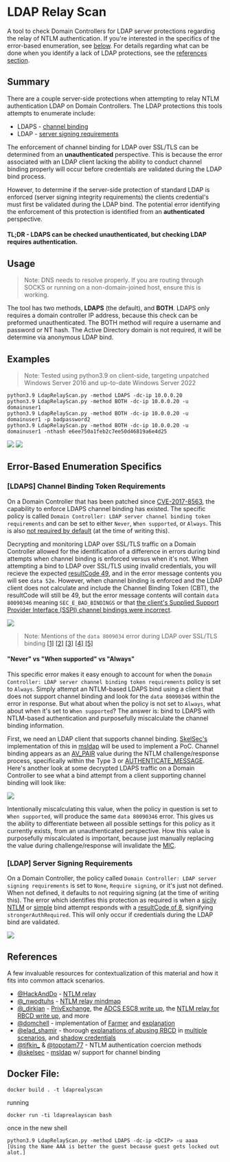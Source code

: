 # LDAP Relay Scan 
A tool to check Domain Controllers for LDAP server protections regarding the relay of NTLM authentication. If you're interested in the specifics of the error-based enumeration, see [below](https://github.com/zyn3rgy/LdapRelayScan#error-based-enumeration-specifics). For details regarding what can be done when you identify a lack of LDAP protections, see the [references section](https://github.com/zyn3rgy/LdapRelayScan#references).
## Summary
There are a couple server-side protections when attempting to relay NTLM authentication LDAP on Domain Controllers. The LDAP protections this tools attempts to enumerate include:
 - LDAPS - [channel binding](https://support.microsoft.com/en-us/topic/use-the-ldapenforcechannelbinding-registry-entry-to-make-ldap-authentication-over-ssl-tls-more-secure-e9ecfa27-5e57-8519-6ba3-d2c06b21812e)
 - LDAP - [server signing requirements](https://docs.microsoft.com/en-us/windows/security/threat-protection/security-policy-settings/domain-controller-ldap-server-signing-requirements)

The enforcement of channel binding for LDAP over SSL/TLS can be determined from an **unauthenticated** perspective. This is because the error associated with an LDAP client lacking the ability to conduct channel binding properly will occur before credentials are validated during the LDAP bind process. 

However, to determine if the server-side protection of standard LDAP is enforced (server signing integrity requirements) the clients credential's must first be validated during the LDAP bind. The potential error identifying the enforcement of this protection is identified from an **authenticated** perspective.



#### TL;DR - LDAPS can be checked unauthenticated, but checking LDAP requires authentication.

## Usage

> Note: DNS needs to resolve properly. If you are routing through SOCKS or running on a non-domain-joined host, ensure this is working.

The tool has two methods, **LDAPS** (the default), and **BOTH**. LDAPS only requires a domain controller IP address, because this check can be preformed unauthenticated. The BOTH method will require a username and password or NT hash. The Active Directory domain is not required, it will be determine via anonymous LDAP bind.


## Examples

> Note: Tested using python3.9 on client-side, targeting unpatched Windows Server 2016 and up-to-date Windows Server 2022

```
python3.9 LdapRelayScan.py -method LDAPS -dc-ip 10.0.0.20
python3.9 LdapRelayScan.py -method BOTH -dc-ip 10.0.0.20 -u domainuser1 
python3.9 LdapRelayScan.py -method BOTH -dc-ip 10.0.0.20 -u domainuser1 -p badpassword2
python3.9 LdapRelayScan.py -method BOTH -dc-ip 10.0.0.20 -u domainuser1 -nthash e6ee750a1feb2c7ee50d46819a6e4d25
```
![](https://github.com/zyn3rgy/LdapRelayScan/blob/main/img/LDAPS_check.PNG)
![](https://github.com/zyn3rgy/LdapRelayScan/blob/main/img/BOTH_check.PNG)

## Error-Based Enumeration Specifics

### [LDAPS] Channel Binding Token Requirements
On a Domain Controller that has been patched since [CVE-2017-8563](https://msrc.microsoft.com/update-guide/vulnerability/CVE-2017-8563), the capability to enforce LDAPS channel binding has existed. The specific policy is called `Domain Controller: LDAP server channel binding token requirements` and can be set to either `Never`, `When supported`, or `Always`. This is also [not required by default](https://msrc.microsoft.com/update-guide/en-us/vulnerability/ADV190023) (at the time of writing this). 

Decrypting and monitoring LDAP over SSL/TLS traffic on a Domain Controller allowed for the identification of a difference in errors during bind attempts when channel binding is enforced versus when it's not. When attempting a bind to LDAP over SSL/TLS using invalid credentials, you will recieve the expected [resultCode 49](https://ldapwiki.com/wiki/LDAP_INVALID_CREDENTIALS), and in the error message contents you will see `data 52e`.  However, when channel binding is enforced and the LDAP client does not calculate and include the Channel Binding Token (CBT), the resultCode will still be 49, but the error message contents will contain `data 80090346` meaning `SEC_E_BAD_BINDINGS` or that [the client's Supplied Support Provider Interface (SSPI) channel bindings were incorrect](https://ldapwiki.com/wiki/Common%20Active%20Directory%20Bind%20Errors).

![](https://github.com/zyn3rgy/LdapRelayScan/blob/main/img/ldaps_compared.png)

> Note: Mentions of the `data 8009034` error during LDAP over SSL/TLS binding [[1]](http://gary-nebbett.blogspot.com/2020/01/ldap-channel-binding.html) [[2]](https://ldapwiki.com/wiki/Common%20Active%20Directory%20Bind%20Errors)  [[3]](https://kb.vmware.com/s/article/77093)  [[4]](https://kb.netapp.com/Advice_and_Troubleshooting/Data_Storage_Software/ONTAP_OS/ONTAP_is_unable_to_create_CIFS_server_with_AcceptSecurityContext_error_data_80090346)  [[5]](https://github.com/fox-it/BloodHound.py/issues/55)

#### "Never" vs "When supported" vs "Always"

This specific error makes it easy enough to account for when the `Domain Controller: LDAP server channel binding token requirements` policy is set to `Always`. Simply attempt an NTLM-based LDAPS bind using a client that does not support channel binding and look for the `data 80090346` within the error in response. But what about when the policy is not set to `Always`, what about when it's set to `When supported`? The answer is: bind to LDAPS with NTLM-based authentication and purposefully miscalculate the channel binding information.

First, we need an LDAP client that supports channel binding. [SkelSec's](https://twitter.com/skelsec?lang=en) implementation of this in [msldap](https://github.com/skelsec/msldap) will be used to implement a PoC. Channel binding appears as an [AV_PAIR](https://docs.microsoft.com/en-us/openspecs/windows_protocols/ms-nlmp/83f5e789-660d-4781-8491-5f8c6641f75e) value during the NTLM challenge/response process, specifically within the Type 3 or [AUTHENTICATE_MESSAGE](https://docs.microsoft.com/en-us/openspecs/windows_protocols/ms-nlmp/033d32cc-88f9-4483-9bf2-b273055038ce). Here's another look at some decrypted LDAPS traffic on a Domain Controller to see what a bind attempt from a client supporting channel binding will look like:

![](https://raw.githubusercontent.com/zyn3rgy/LdapRelayScan/main/img/ntlm_channelbinding_avpair.png)

Intentionally miscalculating this value, when the policy in question is set to `When supported`, will produce the same `data 80090346` error. This gives us the ability to differentiate between all possible settings for this policy as it currently exists, from an unauthenticated perspective. How this value is  purposefully miscalculated is important, because just manually replacing the value during challenge/response will invalidate the [MIC](https://en.hackndo.com/ntlm-relay/#mic---message-integrity-code). 

### [LDAP] Server Signing Requirements
On a Domain Controller, the policy called ```Domain Controller: LDAP server signing requirements``` is set to `None`, `Require signing`, or it's just not defined. When not defined, it defaults to not requiring signing (at the time of writing this). The error which identifies this protection as required is when a [sicily NTLM](https://docs.microsoft.com/en-us/openspecs/windows_protocols/ms-adts/e7d814a5-4cb5-4b0d-b408-09d79988b550) or [simple](https://ldapwiki.com/wiki/Simple%20Authentication) bind attempt responds with a [resultCode of 8](https://ldap.com/ldap-result-code-reference-core-ldapv3-result-codes/#rc-strongerAuthRequired), signifying `strongerAuthRequired`. This will only occur if credentials during the LDAP bind are validated. 

![](https://github.com/zyn3rgy/LdapRelayScan/blob/main/img/ldap_strongautherror.PNG)

## References
A few invaluable resources for contextualization of this material and how it fits into common attack scenarios.
 - [@HackAndDo](https://twitter.com/HackAndDo) - [NTLM relay](https://en.hackndo.com/ntlm-relay/)
 - [@_nwodtuhs](https://twitter.com/_nwodtuhs) - [NTLM relay mindmap](https://twitter.com/_nwodtuhs/status/1424433914752421898?s=20)
 - [@_dirkjan](https://twitter.com/_dirkjan) - [PrivExchange](https://dirkjanm.io/abusing-exchange-one-api-call-away-from-domain-admin/), the [ADCS ESC8 write up](https://dirkjanm.io/ntlm-relaying-to-ad-certificate-services/), the [NTLM relay for RBCD write up](https://dirkjanm.io/worst-of-both-worlds-ntlm-relaying-and-kerberos-delegation/), and more
 - [@domchell](https://twitter.com/domchell) - implementation of [Farmer](https://github.com/mdsecactivebreach/Farmer) and [explanation](https://www.mdsec.co.uk/2021/02/farming-for-red-teams-harvesting-netntlm/)
 - [@elad_shamir](https://twitter.com/elad_shamir) - thorough [explanations of abusing RBCD](https://shenaniganslabs.io/2019/01/28/Wagging-the-Dog.html) in [multiple scenarios](https://eladshamir.com/2019/08/08/Lock-Screen-LPE.html), and [shadow credentials](https://posts.specterops.io/shadow-credentials-abusing-key-trust-account-mapping-for-takeover-8ee1a53566ab) 
 - [@tifkin_](https://twitter.com/tifkin_) & [@topotam77](https://twitter.com/topotam77) - NTLM authentication coercion methods
 - [@skelsec](https://twitter.com/skelsec?lang=en) - [msldap](https://github.com/skelsec/msldap) w/ support for channel binding


## Docker File:

```
docker build . -t ldaprealyscan
```

running
```
docker run -ti ldaprealayscan bash
```
once in the new shell
```
python3.9 LdapRelayScan.py -method LDAPS -dc-ip <DCIP> -u aaaa
[Using the Name AAA is better the guest because guest gets locked out alot.]
```